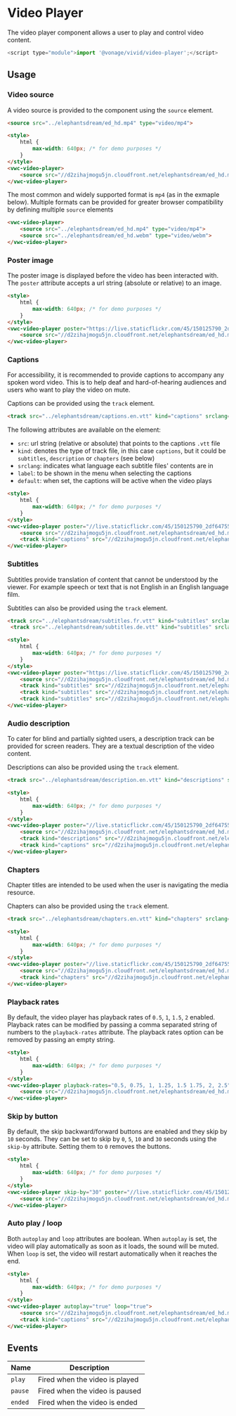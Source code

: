 # Video Player

The video player component allows a user to play and control video content.

```js
<script type="module">import '@vonage/vivid/video-player';</script>
```

## Usage

### Video source

A video source is provided to the component using the `source` element.

```html
<source src="../elephantsdream/ed_hd.mp4" type="video/mp4">
```

```html preview
<style>
	html {
		max-width: 640px; /* for demo purposes */
	}
</style>
<vwc-video-player>
    <source src="//d2zihajmogu5jn.cloudfront.net/elephantsdream/ed_hd.mp4" type="video/mp4">
</vwc-video-player>
```

The most common and widely supported format is `mp4` (as in the exmaple below).
Multiple formats can be provided for greater browser compatibility by defining multiple `source` elements

```html
<vwc-video-player>
    <source src="../elephantsdream/ed_hd.mp4" type="video/mp4">
    <source src="../elephantsdream/ed_hd.webm" type="video/webm">
</vwc-video-player>
```

### Poster image

The poster image is displayed before the video has been interacted with. The `poster` attribute accepts a url string (absolute or relative) to an image.

```html preview
<style>
	html {
		max-width: 640px; /* for demo purposes */
	}
</style>
<vwc-video-player poster="https://live.staticflickr.com/45/150125790_2df6475599_b.jpg">
    <source src="//d2zihajmogu5jn.cloudfront.net/elephantsdream/ed_hd.mp4" type="video/mp4">
</vwc-video-player>
```

### Captions

For accessibility, it is recommended to provide captions to accompany any spoken word video. This is to help deaf and hard-of-hearing audiences and users who want to play the video on mute.

Captions can be provided using the `track` element.

```html
<track src="../elephantsdream/captions.en.vtt" kind="captions" srclang="en" label="English" default>
```

The following attributes are available on the element:

- `src`: url string (relative or absolute) that points to the captions `.vtt` file
- `kind`: denotes the type of track file, in this case `captions`, but it could be `subtitles`, `description` or `chapters` (see below)
- `srclang`: indicates what language each subtitle files' contents are in
- `label`: to be shown in the menu when selecting the captions
- `default`: when set, the captions will be active when the video plays

```html preview
<style>
	html {
		max-width: 640px; /* for demo purposes */
	}
</style>
<vwc-video-player poster="//live.staticflickr.com/45/150125790_2df6475599_b.jpg">
    <source src="//d2zihajmogu5jn.cloudfront.net/elephantsdream/ed_hd.mp4" type="video/mp4">
    <track kind="captions" src="//d2zihajmogu5jn.cloudfront.net/elephantsdream/captions.en.vtt" srclang="en" label="English" default>
</vwc-video-player>
```

### Subtitles

Subtitles provide translation of content that cannot be understood by the viewer. For example speech or text that is not English in an English language film.

Subtitles can also be provided using the `track` element.

```html
<track src="../elephantsdream/subtitles.fr.vtt" kind="subtitles" srclang="fr" label="Française">
 <track src="../elephantsdream/subtitles.de.vtt" kind="subtitles" srclang="de" label="Deutsch">
```

```html preview
<style>
	html {
		max-width: 640px; /* for demo purposes */
	}
</style>
<vwc-video-player poster="https://live.staticflickr.com/45/150125790_2df6475599_b.jpg">
    <source src="//d2zihajmogu5jn.cloudfront.net/elephantsdream/ed_hd.mp4" type="video/mp4">
    <track kind="subtitles" src="//d2zihajmogu5jn.cloudfront.net/elephantsdream/captions.en.vtt" srclang="en" label="English" default>
    <track kind="subtitles" src="//d2zihajmogu5jn.cloudfront.net/elephantsdream/captions.en.vtt" srclang="fr" label="French">
    <track kind="subtitles" src="//d2zihajmogu5jn.cloudfront.net/elephantsdream/captions.en.vtt" srclang="de" label="German">
</vwc-video-player>
```

### Audio description

To cater for blind and partially sighted users, a description track can be provided for screen readers. They are a textual description of the video content.

Descriptions can also be provided using the `track` element.

```html
<track src="../elephantsdream/description.en.vtt" kind="descriptions" srclang="en" label="English">
```

```html preview
<style>
	html {
		max-width: 640px; /* for demo purposes */
	}
</style>
<vwc-video-player poster="//live.staticflickr.com/45/150125790_2df6475599_b.jpg">
    <source src="//d2zihajmogu5jn.cloudfront.net/elephantsdream/ed_hd.mp4" type="video/mp4">
    <track kind="descriptions" src="//d2zihajmogu5jn.cloudfront.net/elephantsdream/descriptions.en.vtt" label="English" srclang="en">
    <track kind="captions" src="//d2zihajmogu5jn.cloudfront.net/elephantsdream/captions.en.vtt" srclang="en" label="English">
</vwc-video-player>
```

### Chapters

Chapter titles are intended to be used when the user is navigating the media resource.

Chapters can also be provided using the `track` element.

```html
<track src="../elephantsdream/chapters.en.vtt" kind="chapters" srclang="en">
```

```html preview
<style>
	html {
		max-width: 640px; /* for demo purposes */
	}
</style>
<vwc-video-player poster="//live.staticflickr.com/45/150125790_2df6475599_b.jpg">
    <source src="//d2zihajmogu5jn.cloudfront.net/elephantsdream/ed_hd.mp4" type="video/mp4">
    <track kind="chapters" src="//d2zihajmogu5jn.cloudfront.net/elephantsdream/chapters.en.vtt" srclang="en">
</vwc-video-player>
```

### Playback rates

By default, the video player has playback rates of `0.5`, `1`, `1.5`, `2` enabled.
Playback rates can be modified by passing a comma separated string of numbers to the `playback-rates` attribute.
The playback rates option can be removed by passing an empty string.

```html preview
<style>
	html {
		max-width: 640px; /* for demo purposes */
	}
</style>
<vwc-video-player playback-rates="0.5, 0.75, 1, 1.25, 1.5 1.75, 2, 2.5" poster="//live.staticflickr.com/45/150125790_2df6475599_b.jpg">
    <source src="//d2zihajmogu5jn.cloudfront.net/elephantsdream/ed_hd.mp4" type="video/mp4">
</vwc-video-player>
```

### Skip by button

By default, the skip backward/forward buttons are enabled and they skip by `10` seconds.
They can be set to skip by `0`, `5`, `10` and `30` seconds using the `skip-by` attribute. 
Setting them to `0` removes the buttons.

```html preview
<style>
	html {
		max-width: 640px; /* for demo purposes */
	}
</style>
<vwc-video-player skip-by="30" poster="//live.staticflickr.com/45/150125790_2df6475599_b.jpg">
    <source src="//d2zihajmogu5jn.cloudfront.net/elephantsdream/ed_hd.mp4" type="video/mp4">
</vwc-video-player>
```

### Auto play / loop

Both `autoplay` and `loop` attributes are boolean. 
When `autoplay` is set, the video will play automatically as soon as it loads, the sound will be muted.
When `loop` is set, the video will restart automatically when it reaches the end.

```html preview
<style>
	html {
		max-width: 640px; /* for demo purposes */
	}
</style>
<vwc-video-player autoplay="true" loop="true">
    <source src="//d2zihajmogu5jn.cloudfront.net/elephantsdream/ed_hd.mp4" type="video/mp4">
    <track kind="captions" src="//d2zihajmogu5jn.cloudfront.net/elephantsdream/captions.en.vtt" srclang="en" label="English" default>
</vwc-video-player>
```

## Events

<div class="table-wrapper">

| Name | Description |
| ---- | ----------- |
| `play` | Fired when the video is played |
| `pause` | Fired when the video is paused |
| `ended` | Fired when the video is ended |

</div>
